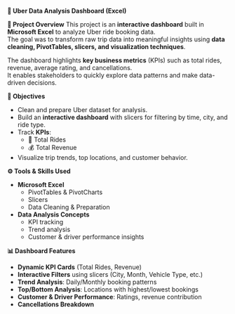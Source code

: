 **🚖 Uber Data Analysis Dashboard (Excel)**

**📌 Project Overview**
This project is an **interactive dashboard** built in **Microsoft Excel** to analyze Uber ride booking data.  
The goal was to transform raw trip data into meaningful insights using **data cleaning, PivotTables, slicers, and visualization techniques**.

The dashboard highlights **key business metrics** (KPIs) such as total rides, revenue, average rating, and cancellations.  
It enables stakeholders to quickly explore data patterns and make data-driven decisions.

**🎯 Objectives**
- Clean and prepare Uber dataset for analysis.  
- Build an **interactive dashboard** with slicers for filtering by time, city, and ride type.  
- Track **KPIs**:  
  - 🚗 Total Rides  
  - 💰 Total Revenue   
- Visualize trip trends, top locations, and customer behavior.  

**⚙️ Tools & Skills Used**
- **Microsoft Excel**  
  - PivotTables & PivotCharts  
  - Slicers 
  - Data Cleaning & Preparation  
- **Data Analysis Concepts**  
  - KPI tracking  
  - Trend analysis  
  - Customer & driver performance insights
    
**📊 Dashboard Features**
- **Dynamic KPI Cards** (Total Rides, Revenue)  
- **Interactive Filters** using slicers (City, Month, Vehicle Type, etc.)  
- **Trend Analysis**: Daily/Monthly booking patterns  
- **Top/Bottom Analysis**: Locations with highest/lowest bookings  
- **Customer & Driver Performance**: Ratings, revenue contribution  
- **Cancellations Breakdown** 
